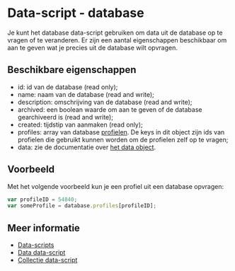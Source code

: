 # Data-script - database

Je kunt het database data-script gebruiken om data uit de database
op te vragen of te veranderen. Er zijn een aantal eigenschappen
beschikbaar om aan te geven wat je precies uit de database wilt
opvragen.


## Beschikbare eigenschappen

* id: 				id van de database (read only);
* name: 			naam van de database (read and write);
* description: 		omschrijving van de database (read and write);
* archived: 		een boolean waarde om aan te geven of de database gearchiveerd is (read and write);
* created: 			tijdstip van aanmaken (read only);
* profiles: 		array van database [profielen](./followups-scripting-profile). De keys in dit object zijn ids van profielen die gebruikt kunnen worden om de profielen zelf op te vragen;
* data: 			zie de documentatie over [het data object](./followups-scripting-data).


## Voorbeeld

Met het volgende voorbeeld kun je een profiel uit een database 
opvragen:

```javascript
var profileID = 54840;
var someProfile = database.profiles[profileID];
```


## Meer informatie

* [Data-scripts](./followups-scripting)
* [Data data-script](./followups-scripting-data)
* [Collectie data-script](./followups-scripting-collection)